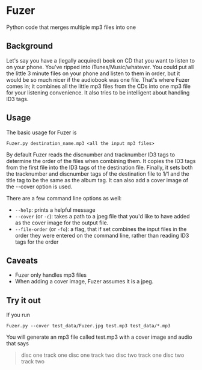 # Fuzer
Python code that merges multiple mp3 files into one

## Background
Let's say you have a (legally acquired) book on CD that you want to listen to on your phone. You've ripped into iTunes/Music/whatever.
You could put all the little 3 minute files on your phone and listen to them in order, but it would be so much nicer if the audiobook 
was one file. That's where Fuzer comes in; it combines all the little mp3 files from the CDs into one mp3 file for your listening
convenience. It also tries to be intelligent about handling ID3 tags.

## Usage
The basic usage for Fuzer is 

`Fuzer.py destination_name.mp3 <all the input mp3 files>`

By default Fuzer reads the discnumber and tracknumber ID3 tags to determine the order of the files when combining them. It copies
the ID3 tags from the first file into the ID3 tags of the destination file. Finally, it sets both the tracknumber and discnumber tags of
the destination file to 1/1 and the title tag to be the same as the album tag. It can also add a cover image of the --cover option is used.

There are a few command line options as well:
- `--help`: prints a helpful message
- `--cover` (or `-c`): takes a path to a jpeg file that you'd like to have added as the cover image for the output file.
- `--file-order` (or `-fo`): a flag, that if set combines the input files in the order they were entered on the command line, rather than reading ID3 tags for the order

## Caveats
- Fuzer only handles mp3 files
- When adding a cover image, Fuzer assumes it is a jpeg.

## Try it out
If you run 

`Fuzer.py --cover test_data/Fuzer.jpg test.mp3 test_data/*.mp3` 

You will generate an mp3 file called test.mp3 with a cover image and audio that says
> disc one track one disc one track two disc two track one disc two track two
